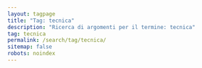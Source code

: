 ```yaml
---
layout: tagpage
title: "Tag: tecnica"
description: "Ricerca di argomenti per il termine: tecnica"
tag: tecnica
permalink: /search/tag/tecnica/
sitemap: false
robots: noindex
---
```

